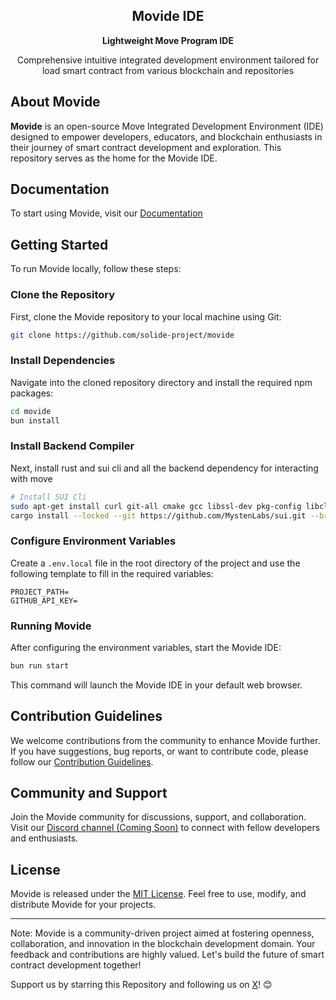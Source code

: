 <p align="center">
  <h2 align="center">Movide IDE</h2>
  <p align="center"><b>Lightweight Move Program IDE</b></p>
  <p align="center">Comprehensive intuitive integrated development environment tailored for load smart contract from various blockchain and repositories</p>
</p>

## About Movide 

**Movide** is an open-source Move Integrated Development Environment (IDE) designed to empower developers, educators, and blockchain enthusiasts in their journey of smart contract development and exploration. This repository serves as the home for the Movide IDE.

## Documentation

To start using Movide, visit our [Documentation](https://docs.solide0x.tech/docs/ide/move-ide)

## Getting Started

To run Movide locally, follow these steps:

### Clone the Repository
First, clone the Movide repository to your local machine using Git:
```bash
git clone https://github.com/solide-project/movide
```

### Install Dependencies
Navigate into the cloned repository directory and install the required npm packages:
```bash
cd movide
bun install
```

### Install Backend Compiler
Next, install rust and sui cli and all the backend dependency for interacting with move
```bash
# Install SUI Cli
sudo apt-get install curl git-all cmake gcc libssl-dev pkg-config libclang-dev libpq-dev build-essential
cargo install --locked --git https://github.com/MystenLabs/sui.git --branch testnet sui
```

### Configure Environment Variables
Create a `.env.local` file in the root directory of the project and use the following template to fill in the required variables:
```
PROJECT_PATH=
GITHUB_API_KEY=
```

### Running Movide
After configuring the environment variables, start the Movide IDE:
```bash
bun run start
```

This command will launch the Movide IDE in your default web browser.

## Contribution Guidelines

We welcome contributions from the community to enhance Movide further. If you have suggestions, bug reports, or want to contribute code, please follow our [Contribution Guidelines](link-to-contribution-guidelines).

## Community and Support

Join the Movide community for discussions, support, and collaboration. Visit our [Discord channel (Coming Soon)](#) to connect with fellow developers and enthusiasts.

## License

Movide is released under the [MIT License](link-to-license). Feel free to use, modify, and distribute Movide for your projects.

---

Note: Movide is a community-driven project aimed at fostering openness, collaboration, and innovation in the blockchain development domain. Your feedback and contributions are highly valued. Let's build the future of smart contract development together!

Support us by starring this Repository and following us on [X](https://twitter.com/SolideProject)! 😊